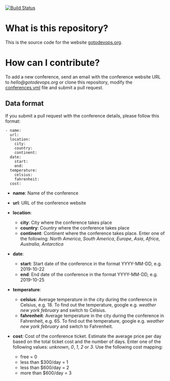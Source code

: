 [![Build Status](https://travis-ci.org/finspin/gotodevops.org.svg?branch=master)](https://travis-ci.org/finspin/gotodevops.org)

# What is this repository?

This is the source code for the website [gotodevops.org](http://www.gotodevops.org).

# How can I contribute?

To add a new conference, send an email with the conference website URL to _hello@gotodevops.org_ or clone this repository, modify the [conferences.yml](https://github.com/finspin/gotodevops.org/blob/master/src/conferences.yml) file and submit a pull request.

## Data format

If you submit a pull request with the conference details, please follow this format:

```
- name:
  url: 
  location:
    city:
    country:
    continent:
  date:
    start:
    end:
  temperature:
    celsius:
    fahrenheit:
  cost:
```

* **name**: Name of the conference

* **url**: URL of the conference website

* **location**:
  * **city**: City where the conference takes place
  * **country**: Country where the conference takes place
  * **continent**: Continent where the conference takes place. Enter one of the following: _North America_, _South America_, _Europe_, _Asia_, _Africa_, _Australia_, _Antarctica_
* **date**:
  * **start**: Start date of the conference in the format YYYY-MM-DD, e.g. 2019-10-22
  * **end**: End date of the conference in the format YYYY-MM-DD, e.g. 2019-10-25
* **temperature**:
  * **celsius**: Average temperature in the city during the conference in Celsius, e.g. 18. To find out the temperature, google e.g. _weather new york february_ and switch to Celsius.
  * **fahrenheit**: Average temperature in the city during the conference in Fahrenheit, e.g. 65. To find out the temperature, google e.g. _weather new york february_ and switch to Fahrenheit.
* **cost**: Cost of the conference ticket. Estimate the average price per day based on the total ticket cost and the number of days. Enter one of the following values: _unknown_, _0_, _1_, _2_ or _3_. Use the following cost mapping: 
  * free = 0
  * less than $300/day = 1
  * less than $600/day = 2
  * more than $600/day = 3

